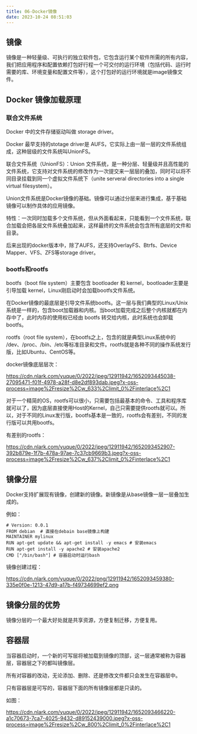 ```yaml
---
title: 06-Docker镜像
date: 2023-10-24 08:51:03
---
```


## 镜像

镜像是一种轻量级、可执行的独立软件包，它包含运行某个软件所需的所有内容，我们把应用程序和配置依赖打包好行程一个可交付的运行环境（包括代码、运行时需要的库、环境变量和配置文件等），这个打包好的运行环境就是image镜像文件。

## Docker 镜像加载原理

### 联合文件系统

Docker 中的文件存储驱动叫做 storage driver。

Docker 最早支持的stotage driver是 AUFS，它实际上由一层一层的文件系统组成，这种层级的文件系统叫UnionFS。

联合文件系统（UnionFS）：Union 文件系统，是一种分层、轻量级并且高性能的文件系统，它支持对文件系统的修改作为一次提交来一层层的叠加，同时可以将不同目录挂载到同一个虚拟文件系统下（unite serveral directories into a single virtual filesystem）。

Union文件系统是Docker镜像的基础。镜像可以通过分层来进行集成，基于基础镜像可以制作具体的应用镜像。

特性：一次同时加载多个文件系统，但从外面看起来，只能看到一个文件系统，联合加载会把各层文件系统叠加起来，这样最终的文件系统会包含所有底层的文件和目录。

后来出现的docker版本中，除了AUFS，还支持OverlayFS、Btrfs、Device Mapper、VFS、ZFS等storage driver。

### bootfs和rootfs

bootfs（boot file system）主要包含 bootloader 和 kernel，bootloader主要是引导加载 kernel，Linux刚启动时会加载bootfs文件系统。

在Docker镜像的最底层是引导文件系统bootfs。这一层与我们典型的Linux/Unix系统是一样的，包含boot加载器和内核。当boot加载完成之后整个内核就都在内存中了，此时内存的使用权已经由 bootfs 转交给内核，此时系统也会卸载 bootfs。

rootfs（root file system），在bootfs之上，包含的就是典型Linux系统中的 /dev、/proc、/bin、/etc等标准目录和文件。rootfs就是各种不同的操作系统发行版，比如Ubuntu、CentOS等。

docker镜像底层层次：

https://cdn.nlark.com/yuque/0/2022/jpeg/12911942/1652093445038-27095471-f01f-4978-a28f-d8e2df893dab.jpeg?x-oss-process=image%2Fresize%2Cw_633%2Climit_0%2Finterlace%2C1

对于一个精简的OS，rootfs可以很小，只需要包括最基本的命令、工具和程序库就可以了，因为底层直接使用Host的Kernel，自己只需要提供rootfs就可以。所以，对于不同的Linux发行版，bootfs基本是一致的，rootfs会有差别，不同的发行版可以共用bootfs。

有差别的rootfs：

https://cdn.nlark.com/yuque/0/2022/jpeg/12911942/1652093452907-392b879e-1f7b-478a-97ae-7c37cb9669b3.jpeg?x-oss-process=image%2Fresize%2Cw_637%2Climit_0%2Finterlace%2C1

## 镜像分层

Docker支持扩展现有镜像，创建新的镜像。新镜像是从base镜像一层一层叠加生成的。

例如：

```Shell
# Version: 0.0.1
FROM debian  # 直接在debain base镜像上构建
MAINTAINER mylinux
RUN apt-get update && apt-get install -y emacs # 安装emacs
RUN apt-get install -y apache2 # 安装apache2
CMD ["/bin/bash"] # 容器启动时运行bash
```

镜像创建过程：

https://cdn.nlark.com/yuque/0/2022/png/12911942/1652093459380-335e0f0e-1213-47d9-a17b-f49734699ef2.png

## 镜像分层的优势

镜像分层的一个最大好处就是共享资源，方便复制迁移，方便复用。

## 容器层

当容器启动时，一个新的可写层将被加载到镜像的顶部，这一层通常被称为容器层，容器层之下的都叫镜像层。

所有对容器的改动，无论添加、删除、还是修改文件都只会发生在容器层中。

只有容器层是可写的，容器层下面的所有镜像层都是只读的。

如图：

https://cdn.nlark.com/yuque/0/2022/jpeg/12911942/1652093466220-a1c70673-7ca7-4025-9432-d89152439000.jpeg?x-oss-process=image%2Fresize%2Cw_800%2Climit_0%2Finterlace%2C1


